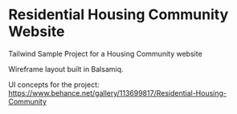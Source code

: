 # Residential Housing Community Website

Tailwind Sample Project for a Housing Community website

Wireframe layout built in Balsamiq.

UI concepts for the project:
https://www.behance.net/gallery/113699817/Residential-Housing-Community
